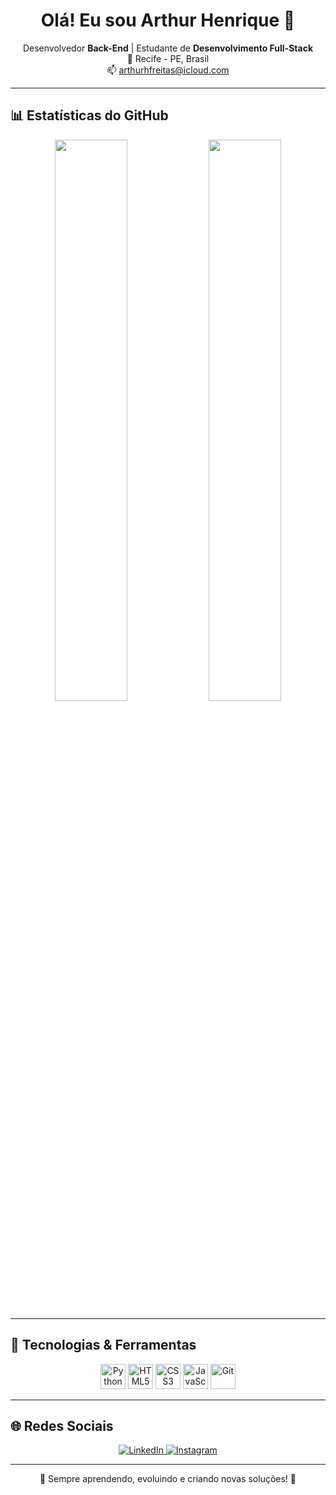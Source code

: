 <h1 align="center">Olá! Eu sou Arthur Henrique 👋</h1>

<p align="center">
  Desenvolvedor <strong>Back-End</strong> | Estudante de <strong>Desenvolvimento Full-Stack</strong> <br>
  📍 Recife - PE, Brasil <br>
  📫 <a href="mailto:arthurhfreitas@icloud.com">arthurhfreitas@icloud.com</a>
</p>

---

## 📊 Estatísticas do GitHub

<p align="center">
  <img src="https://github-readme-stats.vercel.app/api?username=arthurhfreitass&show_icons=true&theme=tokyonight&border_radius=10" width="48%" />
  <img src="https://github-readme-stats.vercel.app/api/top-langs/?username=arthurhfreitass&layout=compact&theme=tokyonight&border_radius=10" width="48%" />
</p>

---

## 🚀 Tecnologias & Ferramentas

<p align="center">
  <img src="https://cdn.jsdelivr.net/gh/devicons/devicon/icons/python/python-original.svg" width="40" alt="Python"/>
  <img src="https://cdn.jsdelivr.net/gh/devicons/devicon/icons/html5/html5-original.svg" width="40" alt="HTML5"/>
  <img src="https://cdn.jsdelivr.net/gh/devicons/devicon/icons/css3/css3-original.svg" width="40" alt="CSS3"/>
  <img src="https://cdn.jsdelivr.net/gh/devicons/devicon/icons/javascript/javascript-original.svg" width="40" alt="JavaScript"/>
  <img src="https://cdn.jsdelivr.net/gh/devicons/devicon/icons/git/git-original.svg" width="40" alt="Git"/>
</p>

---

## 🌐 Redes Sociais

<p align="center">
  <a href="https://www.linkedin.com/in/arthur-henrique-853513252" target="_blank">
    <img src="https://img.shields.io/badge/LinkedIn-0077B5?style=for-the-badge&logo=linkedin&logoColor=white" alt="LinkedIn"/>
  </a>
  <a href="https://instagram.com/seuperfil" target="_blank">
    <img src="https://img.shields.io/badge/Instagram-E4405F?style=for-the-badge&logo=instagram&logoColor=white" alt="Instagram"/>
  </a>
</p>

---

<p align="center">🚀 Sempre aprendendo, evoluindo e criando novas soluções! 🚀</p>
